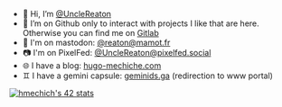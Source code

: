 - 👋 Hi, I’m [@UncleReaton](https://github.com/UncleReaton)
- 👀 I’m on Github only to interact with projects I like that are here. Otherwise you can find me on [Gitlab](https://gitlab.com/UncleReaton)
- 🐘 I'm on mastodon: [@reaton@mamot.fr](https://mamot.fr/@reaton)
- 📷️ I'm on PixelFed: [@UncleReaton@pixelfed.social](https://pixelfed.social/UncleReaton)
- 🌐 I have a blog: [hugo-mechiche.com](https://hugo-mechiche.com)
- ♊️ I have a gemini capsule: [geminids.ga](https://portal.mozz.us/gemini/geminids.ga) (redirection to www portal)

[![hmechich's 42 stats](https://badge42.herokuapp.com/api/stats/hmechich?darkmode=true)](https://github.com/JaeSeoKim/badge42)
